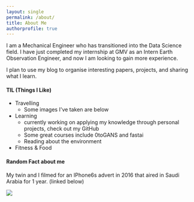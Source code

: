 ```yaml
---
layout: single
permalink: /about/
title: About Me
authorprofile: true
---
```


I am a Mechanical Engineer who has transitioned into the Data Science field. I have just completed my internship at GMV as an Intern Earth Observation Engineer, and now I am looking to gain more experience.

I plan to use my blog to organise interesting papers, projects, and sharing what I learn.

#### TIL (Things I Like)
  - Travelling
    - Some images I've taken are below
- Learning
    - currently working on applying my knowledge through personal projects, check out my GitHub
    - Some great courses include 0toGANS and fastai
    - Reading about the environment
- Fitness & Food

#### Random Fact about me
My twin and I filmed for an IPhone6s advert in 2016 that aired in Saudi Arabia for 1 year. (linked below)

[![](http://img.youtube.com/vi/bHCTGOgWP7U/0.jpg)](http://www.youtube.com/watch?v=bHCTGOgWP7U "Our iPhone 6S Advert for Saudi Arabia")
